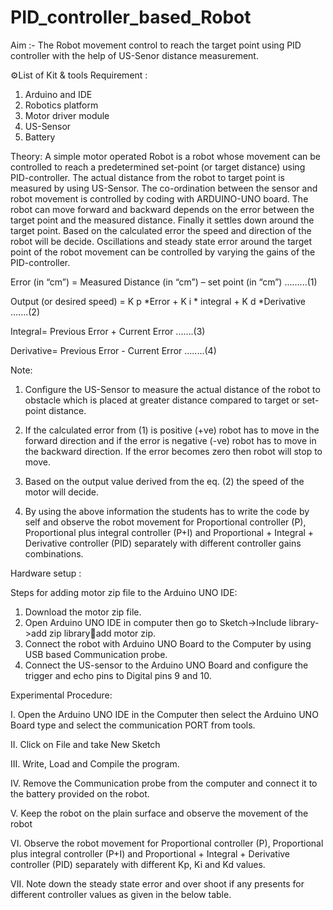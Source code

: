 # PID_controller_based_Robot

Aim :- The Robot movement control to reach the target point using PID controller with the help of US-Senor distance measurement.

⚙️List of Kit & tools Requirement :
1. Arduino and IDE
2. Robotics platform
3. Motor driver module
4. US-Sensor
5. Battery

Theory:
A simple motor operated Robot is a robot whose movement can be controlled to reach a predetermined set-point (or target distance) using PID-controller. The actual distance from the robot to target point is measured by using US-Sensor. The co-ordination between the sensor and robot movement is controlled by coding with ARDUINO-UNO board. The robot can move forward and backward depends on the error between the target point and the measured distance. Finally it settles down around the target point. Based on the calculated error the speed and direction of the robot will be decide. Oscillations and steady state error around the target point of the robot movement can be controlled by varying the gains of the PID-controller.

Error (in “cm”) = Measured Distance (in “cm”) – set point (in “cm”)  .........(1)

Output (or desired speed) = K p *Error + K i * integral + K d *Derivative  .......(2)

Integral= Previous Error + Current Error  .......(3)

Derivative= Previous Error - Current Error  ........(4)


Note:
1. Configure the US-Sensor to measure the actual distance of the robot to obstacle which is placed at greater distance compared to target or set-point distance.

2. If the calculated error from (1) is positive (+ve) robot has to move in the forward direction and if the error is negative (-ve) robot has to move in the backward direction. If the error becomes zero then robot will stop to move.
   
3. Based on the output value derived from the eq. (2) the speed of the motor will decide.

4. By using the above information the students has to write the code by self and observe the robot movement for Proportional controller (P), Proportional plus integral controller (P+I) and Proportional + Integral + Derivative controller (PID) separately with different controller gains combinations.

Hardware setup :

Steps for adding motor zip file to the Arduino UNO IDE:
1. Download the motor zip file.
2. Open Arduino UNO IDE in computer then go to Sketch->Include library->add zip libraryadd motor zip.
3. Connect the robot with Arduino UNO Board to the Computer by using USB based Communication probe.
4. Connect the US-sensor to the Arduino UNO Board and configure the trigger and echo pins to Digital pins 9 and 10.

Experimental Procedure:

I. Open the Arduino UNO IDE in the Computer then select the Arduino UNO Board type and select the communication PORT from tools.

II. Click on File and take New Sketch

III. Write, Load and Compile the program.

IV. Remove the Communication probe from the computer and connect it to the battery provided on the robot.

V. Keep the robot on the plain surface and observe the movement of the robot

VI. Observe the robot movement for Proportional controller (P), Proportional plus integral controller (P+I) and Proportional + Integral + Derivative controller (PID) separately with different Kp, Ki and Kd values.

VII. Note down the steady state error and over shoot if any presents for different controller values as given in the below table.
